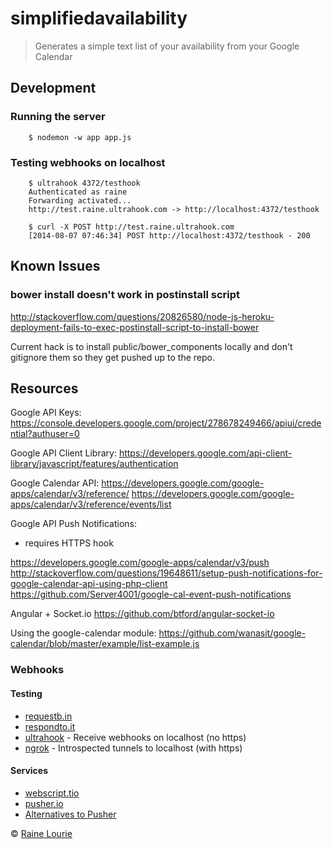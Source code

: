 # simplifiedavailability

> Generates a simple text list of your availability from your Google Calendar


## Development

### Running the server

		$ nodemon -w app app.js

### Testing webhooks on localhost

		$ ultrahook 4372/testhook
		Authenticated as raine
		Forwarding activated...
		http://test.raine.ultrahook.com -> http://localhost:4372/testhook

		$ curl -X POST http://test.raine.ultrahook.com
		[2014-08-07 07:46:34] POST http://localhost:4372/testhook - 200


## Known Issues

### bower install doesn't work in postinstall script
http://stackoverflow.com/questions/20826580/node-js-heroku-deployment-fails-to-exec-postinstall-script-to-install-bower

Current hack is to install public/bower_components locally and don't gitignore them so they get pushed up to the repo.


## Resources

Google API Keys:
https://console.developers.google.com/project/278678249466/apiui/credential?authuser=0

Google API Client Library:
https://developers.google.com/api-client-library/javascript/features/authentication

Google Calendar API:
https://developers.google.com/google-apps/calendar/v3/reference/
https://developers.google.com/google-apps/calendar/v3/reference/events/list

Google API Push Notifications:

* requires HTTPS hook

https://developers.google.com/google-apps/calendar/v3/push
http://stackoverflow.com/questions/19648611/setup-push-notifications-for-google-calendar-api-using-php-client
https://github.com/Server4001/google-cal-event-push-notifications

Angular + Socket.io
https://github.com/btford/angular-socket-io

Using the google-calendar module:
https://github.com/wanasit/google-calendar/blob/master/example/list-example.js

### Webhooks

#### Testing
- [requestb.in](http://requestb.in)
- [respondto.it](http://respondto.it/)
- [ultrahook](http://www.ultrahook.com/) - Receive webhooks on localhost (no https)
- [ngrok](https://ngrok.com/) - Introspected tunnels to localhost (with https)

#### Services
- [webscript.tio](https://www.webscript.io/)
- [pusher.io](http://pusher.com/)
- [Alternatives to Pusher](http://www.quora.com/What-are-alternatives-to-pusher-com)

© [Raine Lourie](https://github.com/metaraine)

